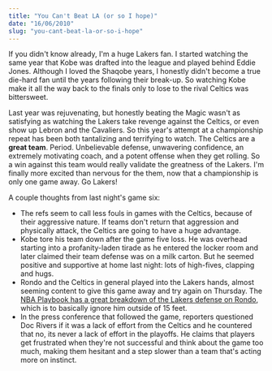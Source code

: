 ```yaml
---
title: "You Can't Beat LA (or so I hope)"
date: "16/06/2010"
slug: "you-cant-beat-la-or-so-i-hope"
---
```


If you didn't know already, I'm a huge Lakers fan. I started watching the same year that Kobe was drafted into the league and played behind Eddie Jones. Although I loved the Shaqobe years, I honestly didn't become a true die-hard fan until the years following their break-up. So watching Kobe make it all the way back to the finals only to lose to the rival Celtics was bittersweet. 

Last year was rejuvenating, but honestly beating the Magic wasn't as satisfying as watching the Lakers take revenge against the Celtics, or even show up Lebron and the Cavaliers. So this year's attempt at a championship repeat has been both tantalizing and terrifying to watch. The Celtics are a **great team**. Period. Unbelievable defense, unwavering confidence, an extremely motivating coach, and a potent offense when they get rolling. So a win against this team would really validate the greatness of the Lakers. I'm finally more excited than nervous for the them, now that a championship is only one game away. Go Lakers!

A couple thoughts from last night's game six:

*   The refs seem to call less fouls in games with the Celtics, because of their aggressive nature. If teams don't return that aggression and physically attack, the Celtics are going to have a huge advantage.
*   Kobe tore his team down after the game five loss. He was overhead starting into a profanity-laden tirade as he entered the locker room and later claimed their team defense was on a milk carton. But he seemed positive and supportive at home last night: lots of high-fives, clapping and hugs.
*   Rondo and the Celtics in general played into the Lakers hands, almost seeming content to give this game away and try again on Thursday. The [NBA Playbook has a great breakdown of the Lakers defense on Rondo](http://nbaplaybook.com/2010/06/16/how-the-lakers-stopped-rajon-rondo-and-how-he-can-counter/), which is to basically ignore him outside of 15 feet.
*   In the press conference that followed the game, reporters questioned Doc Rivers if it was a lack of effort from the Celtics and he countered that no, its never a lack of effort in the playoffs. He claims that players get frustrated when they're not successful and think about the game too much, making them hesitant and a step slower than a team that's acting more on instinct.